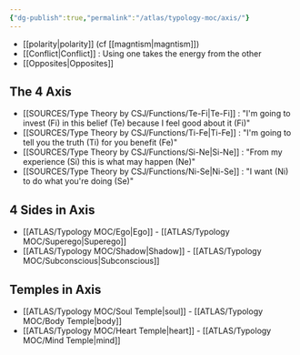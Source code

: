 ```yaml
---
{"dg-publish":true,"permalink":"/atlas/typology-moc/axis/"}
---
```



- [[polarity\|polarity]] (cf [[magntism\|magntism]])
- [[Conflict\|Conflict]] : Using one takes the energy from the other 
- [[Opposites\|Opposites]] 

## The 4 Axis
- [[SOURCES/Type Theory by CSJ/Functions/Te-Fi\|Te-Fi]] : "I'm going to invest (Fi) in this belief (Te) because I feel good about it (Fi)"
- [[SOURCES/Type Theory by CSJ/Functions/Ti-Fe\|Ti-Fe]] : "I'm going to tell you the truth (Ti) for you benefit (Fe)"
- [[SOURCES/Type Theory by CSJ/Functions/Si-Ne\|Si-Ne]] : "From my experience (Si) this is what may happen (Ne)"
- [[SOURCES/Type Theory by CSJ/Functions/Ni-Se\|Ni-Se]] : "I want (Ni) to do what you're doing (Se)" 

## 4 Sides in Axis
- [[ATLAS/Typology MOC/Ego\|Ego]] - [[ATLAS/Typology MOC/Superego\|Superego]]
- [[ATLAS/Typology MOC/Shadow\|Shadow]] - [[ATLAS/Typology MOC/Subconscious\|Subconscious]]

## Temples in Axis
- [[ATLAS/Typology MOC/Soul Temple\|soul]] - [[ATLAS/Typology MOC/Body Temple\|body]]
- [[ATLAS/Typology MOC/Heart Temple\|heart]] - [[ATLAS/Typology MOC/Mind Temple\|mind]]
